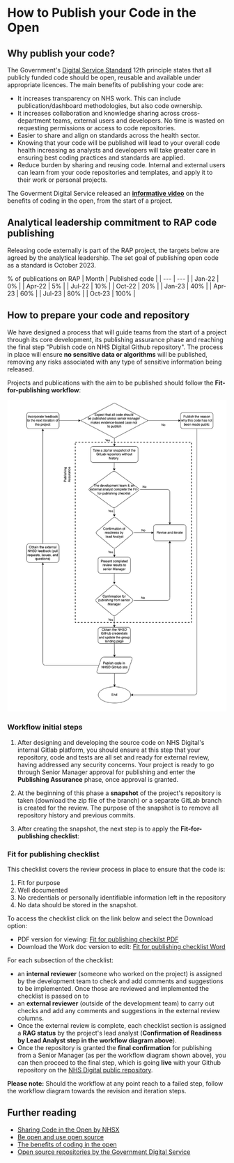 # How to Publish your Code in the Open

## Why publish your code?

The Government's [Digital Service Standard](https://www.gov.uk/service-manual/service-standard) 12th principle states that all publicly funded code should be open, reusable and available under appropriate licences. The main benefits of publishing your code are:

- It increases transparency on NHS work. This can include publication/dashboard methodologies, but also code ownership.
- It increases collaboration and knowledge sharing across cross-department teams, external users and developers. No time is wasted on requesting permissions or access to code repositories.
- Easier to share and align on standards across the health sector.
- Knowing that your code will be published will lead to your overall code health increasing as analysts and developers will take greater care in ensuring best coding practices and standards are applied.
- Reduce burden by sharing and reusing code. Internal and external users can learn from your code repositories and templates, and apply it to their work or personal projects.

The Goverment Digital Service released an **[informative video](https://www.youtube.com/watch?v=aqFFCvjXr1s)** on the benefits of coding in the open, from the start of a project.

## Analytical leadership commitment to RAP code publishing

Releasing code externally is part of the RAP project, the targets below are agreed by the analytical leadership. The set goal of publishing open code as a standard is October 2023.

% of publications on RAP
| Month | Published code |
| --- | --- |
| Jan-22 | 0% |
| Apr-22 | 5% |
| Jul-22 | 10% |
| Oct-22 | 20% |
| Jan-23 | 40% |
| Apr-23 | 60% |
| Jul-23 | 80% |
| Oct-23 | 100% |

## How to prepare your code and repository

We have designed a process that will guide teams from the start of a project through its core development, its publishing assurance phase and reaching the final step "Publish code on NHS Digital Github repository". The process in place will ensure **no sensitive data or algorithms** will be published, removing any risks associated with any type of sensitive information being released.

Projects and publications with the aim to be published should follow the **Fit-for-publishing workflow**:

![](/images/prepare_code.drawio.png)

### Workflow initial steps

1. After designing and developing the source code on NHS Digital's internal Gitlab platform, you should ensure at this step that your repository, code and tests are all set and ready for external review, having addressed any security concerns. Your project is ready to go through Senior Manager approval for publishing and enter the **Publishing Assurance** phase, once approval is granted.

2. At the beginning of this phase a **snapshot** of the project's repository is taken (download the zip file of the branch) or a separate GitLab branch is created for the review. The purpose of the snapshot is to remove all repository history and previous commits.

3. After creating the snapshot, the next step is to apply the **Fit-for-publishing checklist**:

### Fit for publishing checklist

This checklist covers the review process in place to ensure that the code is:

1. Fit for purpose
2. Well documented
3. No credentials or personally identifiable information left in the repository
4. No data should be stored in the snapshot.

To access the checklist click on the link below and select the Download option:

- PDF version for viewing: [Fit for publishing checkilst PDF](/images/Fit_for_publishing_checklist.pdf)
- Download the Work doc version to edit: [Fit for publishing checklist Word](/images/Fit_for_publishing_checklist.docx)

For each subsection of the checklist:

- an **internal reviewer** (someone who worked on the project) is assigned by the development team to check and add comments and suggestions to be implemented. Once those are reviewed and implemented the checklist is passed on to
- an **external reviewer** (outside of the development team) to carry out checks and add any comments and suggestions in the external review columns.
- Once the external review is complete, each checklist section is assigned a **RAG status** by the project's lead analyst (**Confirmation of Readiness by Lead Analyst step in the workflow diagram above**).
- Once the repository is granted the **final confirmation** for publishing from a Senior Manager (as per the workflow diagram shown above), you can then proceed to the final step, which is going **live** with your Github repository on the [NHS Digital public repository](https://github.com/NHSDigital).

**Please note:** Should the workflow at any point reach to a failed step, follow the workflow diagram towards the revision and iteration steps.

## Further reading

- [Sharing Code in the Open by NHSX](https://nhsx.github.io/AnalyticsUnit/codeintheopen.html)
- [Be open and use open source](https://www.gov.uk/guidance/be-open-and-use-open-source)
- [The benefits of coding in the open](https://gds.blog.gov.uk/2017/09/04/the-benefits-of-coding-in-the-open/)
- [Open source repositories by the Government Digital Service](https://github.com/alphagov)
